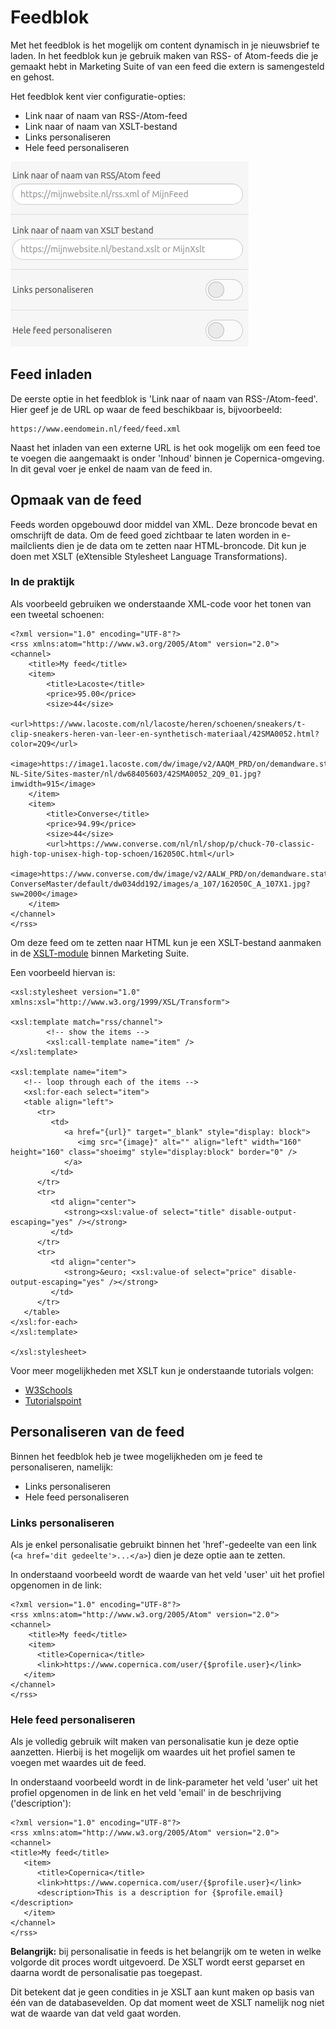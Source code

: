 # Feedblok

Met het feedblok is het mogelijk om content dynamisch in je nieuwsbrief te laden. In het feedblok kun je gebruik maken van RSS- of Atom-feeds die je gemaakt hebt in Marketing Suite of van een feed die extern is samengesteld en gehost.

Het feedblok kent vier configuratie-opties:
- Link naar of naam van RSS-/Atom-feed
- Link naar of naam van XSLT-bestand
- Links personaliseren
- Hele feed personaliseren

![Feedblok](../images/nl/feedblok.png)

## Feed inladen
De eerste optie in het feedblok is 'Link naar of naam van RSS-/Atom-feed'. Hier geef je de URL op waar de feed beschikbaar is, bijvoorbeeld: 
```
https://www.eendomein.nl/feed/feed.xml
```

Naast het inladen van een externe URL is het ook mogelijk om een feed toe te voegen die aangemaakt is onder 'Inhoud' binnen je Copernica-omgeving. In dit geval voer je enkel de naam van de feed in.

## Opmaak van de feed
Feeds worden opgebouwd door middel van XML. Deze broncode bevat en omschrijft de data. Om de feed goed zichtbaar te laten worden in e-mailclients dien je de data om te zetten naar HTML-broncode. Dit kun je doen met XSLT (eXtensible Stylesheet Language Transformations).

### In de praktijk
Als voorbeeld gebruiken we onderstaande XML-code voor het tonen van een tweetal schoenen:
```
<?xml version="1.0" encoding="UTF-8"?>
<rss xmlns:atom="http://www.w3.org/2005/Atom" version="2.0">
<channel>
	<title>My feed</title>
	<item>
		<title>Lacoste</title>
		<price>95.00</price>
		<size>44</size>
		<url>https://www.lacoste.com/nl/lacoste/heren/schoenen/sneakers/t-clip-sneakers-heren-van-leer-en-synthetisch-materiaal/42SMA0052.html?color=2Q9</url>
		<image>https://image1.lacoste.com/dw/image/v2/AAQM_PRD/on/demandware.static/Sites-NL-Site/Sites-master/nl/dw68405603/42SMA0052_2Q9_01.jpg?imwidth=915</image>
	</item>
	<item>
		<title>Converse</title>
		<price>94.99</price>
		<size>44</size>
		<url>https://www.converse.com/nl/nl/shop/p/chuck-70-classic-high-top-unisex-high-top-schoen/162050C.html</url>
		<image>https://www.converse.com/dw/image/v2/AALW_PRD/on/demandware.static/-/Sites-ConverseMaster/default/dw034dd192/images/a_107/162050C_A_107X1.jpg?sw=2000</image>
	</item>
</channel>
</rss>
```

Om deze feed om te zetten naar HTML kun je een XSLT-bestand aanmaken in de [XSLT-module](https://ms.copernica.com/#/xslt) binnen Marketing Suite.

Een voorbeeld hiervan is:
```
<xsl:stylesheet version="1.0" xmlns:xsl="http://www.w3.org/1999/XSL/Transform">

<xsl:template match="rss/channel">
        <!-- show the items -->
        <xsl:call-template name="item" />
</xsl:template>

<xsl:template name="item">
   <!-- loop through each of the items -->
   <xsl:for-each select="item">
   <table align="left">
      <tr>
         <td>
            <a href="{url}" target="_blank" style="display: block">
               <img src="{image}" alt="" align="left" width="160" height="160" class="shoeimg" style="display:block" border="0" />
            </a>
         </td>
      </tr>
      <tr>
         <td align="center"> 
            <strong><xsl:value-of select="title" disable-output-escaping="yes" /></strong>
         </td>
      </tr>
      <tr>
         <td align="center"> 
            <strong>&euro; <xsl:value-of select="price" disable-output-escaping="yes" /></strong>
         </td>
      </tr>
   </table>            
</xsl:for-each>
</xsl:template>

</xsl:stylesheet>
```

Voor meer mogelijkheden met XSLT kun je onderstaande tutorials volgen:
- [W3Schools](https://www.w3schools.com/xml/xsl_intro.asp)
- [Tutorialspoint](https://www.tutorialspoint.com/xslt/)

## Personaliseren van de feed
Binnen het feedblok heb je twee mogelijkheden om je feed te personaliseren, namelijk:
- Links personaliseren
- Hele feed personaliseren

### Links personaliseren
Als je enkel personalisatie gebruikt binnen het 'href'-gedeelte van een link (`<a href='dit gedeelte'>...</a>`) dien je deze optie aan te zetten.

In onderstaand voorbeeld wordt de waarde van het veld 'user' uit het profiel opgenomen in de link:
```
<?xml version="1.0" encoding="UTF-8"?>
<rss xmlns:atom="http://www.w3.org/2005/Atom" version="2.0">
<channel>
	<title>My feed</title>
	<item>
      <title>Copernica</title>
      <link>https://www.copernica.com/user/{$profile.user}</link>
   </item>
</channel>
</rss>
```

### Hele feed personaliseren
Als je volledig gebruik wilt maken van personalisatie kun je deze optie aanzetten. Hierbij is het mogelijk om waardes uit het profiel samen te voegen met waardes uit de feed.

In onderstaand voorbeeld wordt in de link-parameter het veld 'user' uit het profiel opgenomen in de link en het veld 'email' in de beschrijving ('description'):
```
<?xml version="1.0" encoding="UTF-8"?>
<rss xmlns:atom="http://www.w3.org/2005/Atom" version="2.0">
<channel>
<title>My feed</title>
   <item>
      <title>Copernica</title>
      <link>https://www.copernica.com/user/{$profile.user}</link>
      <description>This is a description for {$profile.email}</description>
   </item>
</channel>
</rss>
```

**Belangrijk:** bij personalisatie in feeds is het belangrijk om te weten in welke volgorde dit proces wordt uitgevoerd. De XSLT wordt eerst geparset en daarna wordt de personalisatie pas toegepast. 

Dit betekent dat je geen condities in je XSLT aan kunt maken op basis van één van de databasevelden. Op dat moment weet de XSLT namelijk nog niet wat de waarde van dat veld gaat worden.
